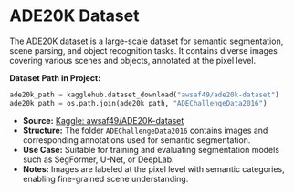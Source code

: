 # ADE20K Dataset

The ADE20K dataset is a large-scale dataset for semantic segmentation, scene parsing, and object recognition tasks. It contains diverse images covering various scenes and objects, annotated at the pixel level.

**Dataset Path in Project:**

```python
ade20k_path = kagglehub.dataset_download("awsaf49/ade20k-dataset")
ade20k_path = os.path.join(ade20k_path, "ADEChallengeData2016")
```

- **Source:** [Kaggle: awsaf49/ADE20K-dataset](https://www.kaggle.com/datasets/awsaf49/ade20k-dataset)
- **Structure:** The folder `ADEChallengeData2016` contains images and corresponding annotations used for semantic segmentation.
- **Use Case:** Suitable for training and evaluating segmentation models such as SegFormer, U-Net, or DeepLab.
- **Notes:** Images are labeled at the pixel level with semantic categories, enabling fine-grained scene understanding.
